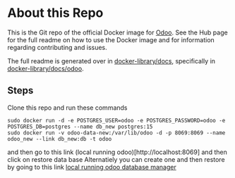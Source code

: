 About this Repo
======

This is the Git repo of the official Docker image for [Odoo](https://registry.hub.docker.com/_/odoo/). See the Hub page for the full readme on how to use the Docker image and for information regarding contributing and issues.

The full readme is generated over in [docker-library/docs](https://github.com/docker-library/docs), specifically in [docker-library/docs/odoo](https://github.com/docker-library/docs/tree/master/odoo).


## Steps
Clone this repo and run these commands
```
sudo docker run -d -e POSTGRES_USER=odoo -e POSTGRES_PASSWORD=odoo -e POSTGRES_DB=postgres --name db_new postgres:15
sudo docker run -v odoo-data-new:/var/lib/odoo -d -p 8069:8069 --name odoo_new --link db_new:db -t odoo
```
and then go to this link (local running odoo)[http://localhost:8069] and then click on restore data base
Alternatiely you can create one and then restore by going to this link
[local running odoo database manager](http://localhost:8069/web/database/manager)
